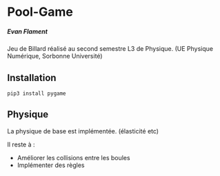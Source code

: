 # Pool-Game

##### Evan Flament

Jeu de Billard réalisé au second semestre L3 de Physique. (UE Physique Numérique, Sorbonne Université)

## Installation

``pip3 install pygame``

## Physique

La physique de base est implémentée. (élasticité etc)

Il reste à :

- Améliorer les collisions entre les boules
- Implémenter des règles 



